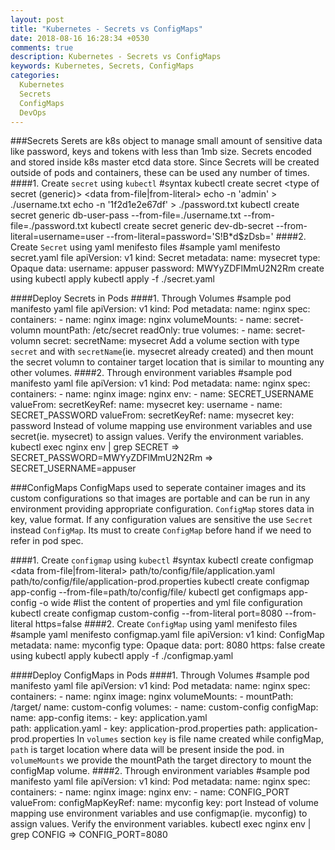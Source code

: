 ```yaml
---
layout: post
title: "Kubernetes - Secrets vs ConfigMaps"
date: 2018-08-16 16:28:34 +0530
comments: true
description: Kubernetes - Secrets vs ConfigMaps
keywords: Kubernetes, Secrets, ConfigMaps
categories:
  Kubernetes
  Secrets
  ConfigMaps
  DevOps
---
```


###Secrets
Serets are k8s object to manage small amount of sensitive data like password, keys and tokens with less than 1mb size. Secrets encoded and stored inside k8s master etcd data store. Since Secrets will be created outside of pods and containers, these can be used any number of times.
####1. Create `secret` using `kubectl`<!--more-->
	#syntax
	kubectl create secret <type of secret (generic)> <name of secret> <data from-file|from-literal>
	echo -n 'admin' > ./username.txt
	echo -n '1f2d1e2e67df' > ./password.txt
	kubectl create secret generic db-user-pass --from-file=./username.txt --from-file=./password.txt
	kubectl create secret generic dev-db-secret --from-literal=username=user --from-literal=password='S!B\*d$zDsb='
####2. Create `Secret` using yaml menifesto files
	#sample yaml menifesto secret.yaml file 
	apiVersion: v1
	kind: Secret
	metadata:
		name: mysecret
	type: Opaque
	data:
		username: appuser
		password: MWYyZDFlMmU2N2Rm
create using kubectl apply
	kubectl apply -f ./secret.yaml

####Deploy Secrets in Pods
####1. Through Volumes
	#sample pod manifesto yaml file
	apiVersion: v1
	kind: Pod
	metadata:
		name: nginx
	spec:
		containers:
		- name: nginx
		  image: nginx
		  volumeMounts:
		  - name: secret-volumn
		    mountPath: /etc/secret
		    readOnly: true
		volumes:
		- name: secret-volumn
		  secret:
		  	secretName: mysecret
Add a volume section with type `secret` and with `secretName`(ie. mysecret already created) and then mount the secret volumn to container target location that is similar to mounting any other volumes.
####2. Through environment variables
	#sample pod manifesto yaml file
	apiVersion: v1
	kind: Pod
	metadata:
		name: nginx
	spec:
		containers:
		- name: nginx
		  image: nginx
		  env:
		  - name: SECRET_USERNAME
		    valueFrom:
		    	secretKeyRef:
		    		name: mysecret
		    		key: username
		  - name: SECRET_PASSWORD
		    valueFrom:
		    	secretKeyRef:
		    		name: mysecret
		    		key: password
Instead of volume mapping use environment variables and use secret(ie. mysecret) to assign values. Verify the environment variables.
	kubectl exec nginx env | grep SECRET
		=> SECRET_PASSWORD=MWYyZDFlMmU2N2Rm
		=> SECRET_USERNAME=appuser


###ConfigMaps
ConfigMaps used to seperate container images and its custom configurations so that images are portable and can be run in any environment providing appropriate configuration. `ConfigMap` stores data in key, value format. If any configuration values are sensitive the use `Secret` instead `ConfigMap`. Its must to create `ConfigMap` before hand if we need to refer in pod spec.

####1. Create `configmap` using `kubectl`<!--more-->
	#syntax
	kubectl create configmap <name of configmap> <data from-file|from-literal>
	path/to/config/file/application.yaml
	path/to/config/file/application-prod.properties
	kubectl create configmap app-config --from-file=path/to/config/file/
	kubectl get configmaps app-config -o wide #list the content of properties and yml file configuration
	kubectl create configmap custom-config --from-literal port=8080 --from-literal https=false
####2. Create `ConfigMap` using yaml menifesto files
	#sample yaml menifesto configmap.yaml file 
	apiVersion: v1
	kind: ConfigMap
	metadata:
		name: myconfig
	type: Opaque
	data:
		port: 8080
		https: false
create using kubectl apply
	kubectl apply -f ./configmap.yaml

####Deploy ConfigMaps in Pods
####1. Through Volumes
	#sample pod manifesto yaml file
	apiVersion: v1
	kind: Pod
	metadata:
		name: nginx
	spec:
		containers:
		- name: nginx
		  image: nginx
		  volumeMounts:
		  - mountPath: /target/
		    name: custom-config
		volumes:
		- name: custom-config
		  configMap:
		  	name: app-config
		  	items:
		  	- key: application.yaml  
		  	  path: application.yaml
		  	- key: application-prod.properties
		  	  path: application-prod.properties
In `volumes` section `key` is file name created while configMap, `path` is target location where data will be present inside the pod.
in `volumeMounts` we provide the mountPath the target directory to mount the configMap volume.
####2. Through environment variables
	#sample pod manifesto yaml file
	apiVersion: v1
	kind: Pod
	metadata:
		name: nginx
	spec:
		containers:
		- name: nginx
		  image: nginx
		  env:
		  - name: CONFIG_PORT
		    valueFrom:
		    	configMapKeyRef:
		    		name: myconfig
		    		key: port
Instead of volume mapping use environment variables and use configmap(ie. myconfig) to assign values. Verify the environment variables.
	kubectl exec nginx env | grep CONFIG
		=> CONFIG_PORT=8080



